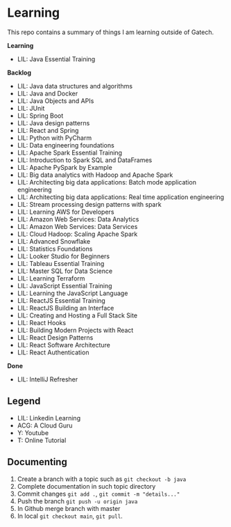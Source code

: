 # Learning

This repo contains a summary of things I am learning outside of Gatech.

**Learning**
* LIL: Java Essential Training

**Backlog**
* LIL: Java data structures and algorithms
* LIL: Java and Docker
* LIL: Java Objects and APIs
* LIL: JUnit
* LIL: Spring Boot
* LIL: Java design patterns
* LIL: React and Spring
* LIL: Python with PyCharm
* LIL: Data engineering foundations
* LIL: Apache Spark Essential Training
* LIL: Introduction to Spark SQL and DataFrames
* LIL: Apache PySpark by Example
* LIL: Big data analytics with Hadoop and Apache Spark
* LIL: Architecting big data applications: Batch mode application engineering
* LIL: Architecting big data applications: Real time application engineering
* LIL: Stream processing design patterns with spark
* LIL: Learning AWS for Developers
* LIL: Amazon Web Services: Data Analytics
* LIL: Amazon Web Services: Data Services
* LIL: Cloud Hadoop: Scaling Apache Spark
* LIL: Advanced Snowflake
* LIL: Statistics Foundations
* LIL: Looker Studio for Beginners
* LIL: Tableau Essential Training
* LIL: Master SQL for Data Science
* LIL: Learning Terraform
* LIL: JavaScript Essential Training
* LIL: Learning the JavaScript Language
* LIL: ReactJS Essential Training
* LIL: ReactJS Building an Interface
* LIL: Creating and Hosting a Full Stack Site
* LIL: React Hooks
* LIL: Building Modern Projects with React
* LIL: React Design Patterns
* LIL: React Software Architecture
* LIL: React Authentication

**Done**
* LIL: IntelliJ Refresher

## Legend

* LIL: Linkedin Learning
* ACG: A Cloud Guru
* Y: Youtube
* T: Online Tutorial

## Documenting

1. Create a branch with a topic such as `git checkout -b java`
2. Complete documentation in such topic directory
3. Commit changes `git add .`, `git commit -m "details..."`
4. Push the branch `git push -u origin java`
5. In Github merge branch with master
6. In local `git checkout main`, `git pull`.
